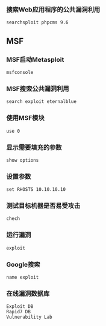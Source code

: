 ### 搜索Web应用程序的公共漏洞利用
    searchsploit phpcms 9.6

## MSF
### MSF启动Metasploit
    msfconsole
### MSF搜索公共漏洞利用
    search exploit eternalblue
### 使用MSF模块
    use 0
### 显示需要填充的参数
    show options
### 设置参数
    set RHOSTS 10.10.10.10
### 测试目标机器是否易受攻击
    chech
### 运行漏洞
    exploit

### Google搜索
	name exploit

### 在线漏洞数据库
	Exploit DB
	Rapid7 DB
	Vulnerability Lab